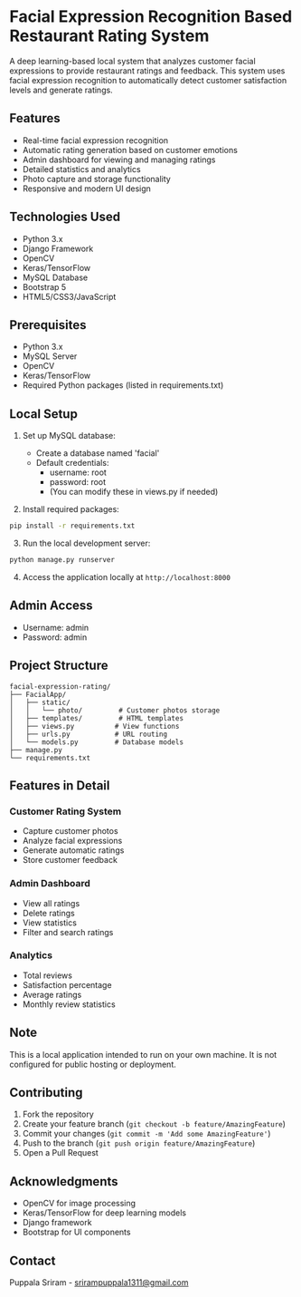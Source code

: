# Facial Expression Recognition Based Restaurant Rating System

A deep learning-based local system that analyzes customer facial expressions to provide restaurant ratings and feedback. This system uses facial expression recognition to automatically detect customer satisfaction levels and generate ratings.

## Features

- Real-time facial expression recognition
- Automatic rating generation based on customer emotions
- Admin dashboard for viewing and managing ratings
- Detailed statistics and analytics
- Photo capture and storage functionality
- Responsive and modern UI design

## Technologies Used

- Python 3.x
- Django Framework
- OpenCV
- Keras/TensorFlow
- MySQL Database
- Bootstrap 5
- HTML5/CSS3/JavaScript

## Prerequisites

- Python 3.x
- MySQL Server
- OpenCV
- Keras/TensorFlow
- Required Python packages (listed in requirements.txt)

## Local Setup

1. Set up MySQL database:
   - Create a database named 'facial'
   - Default credentials: 
     - username: root
     - password: root
     - (You can modify these in views.py if needed)

2. Install required packages:
```bash
pip install -r requirements.txt
```

3. Run the local development server:
```bash
python manage.py runserver
```

4. Access the application locally at `http://localhost:8000`

## Admin Access
- Username: admin
- Password: admin

## Project Structure

```
facial-expression-rating/
├── FacialApp/
│   ├── static/
│   │   └── photo/         # Customer photos storage
│   ├── templates/         # HTML templates
│   ├── views.py          # View functions
│   ├── urls.py           # URL routing
│   └── models.py         # Database models
├── manage.py
└── requirements.txt
```

## Features in Detail

### Customer Rating System
- Capture customer photos
- Analyze facial expressions
- Generate automatic ratings
- Store customer feedback

### Admin Dashboard
- View all ratings
- Delete ratings
- View statistics
- Filter and search ratings

### Analytics
- Total reviews
- Satisfaction percentage
- Average ratings
- Monthly review statistics

## Note
This is a local application intended to run on your own machine. It is not configured for public hosting or deployment.

## Contributing

1. Fork the repository
2. Create your feature branch (`git checkout -b feature/AmazingFeature`)
3. Commit your changes (`git commit -m 'Add some AmazingFeature'`)
4. Push to the branch (`git push origin feature/AmazingFeature`)
5. Open a Pull Request


## Acknowledgments

- OpenCV for image processing
- Keras/TensorFlow for deep learning models
- Django framework
- Bootstrap for UI components

## Contact

Puppala Sriram - srirampuppala1311@gmail.com 